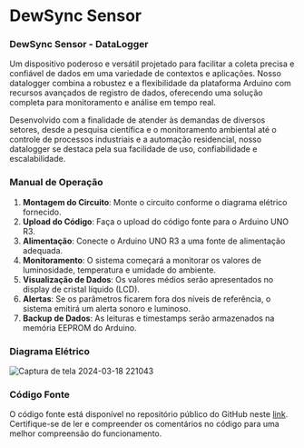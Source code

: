 # DewSync Sensor

### **DewSync Sensor - DataLogger**

Um dispositivo poderoso e versátil projetado para facilitar a coleta precisa e confiável de dados em uma variedade de contextos e aplicações. Nosso datalogger combina a robustez e a flexibilidade da plataforma Arduino com recursos avançados de registro de dados, oferecendo uma solução completa para monitoramento e análise em tempo real.

Desenvolvido com a finalidade de atender às demandas de diversos setores, desde a pesquisa científica e o monitoramento ambiental até o controle de processos industriais e a automação residencial, nosso datalogger se destaca pela sua facilidade de uso, confiabilidade e escalabilidade.

### Manual de Operação

1. **Montagem do Circuito**: Monte o circuito conforme o diagrama elétrico fornecido.
2. **Upload do Código**: Faça o upload do código fonte para o Arduino UNO R3.
3. **Alimentação**: Conecte o Arduino UNO R3 a uma fonte de alimentação adequada.
4. **Monitoramento**: O sistema começará a monitorar os valores de luminosidade, temperatura e umidade do ambiente.
5. **Visualização de Dados**: Os valores médios serão apresentados no display de cristal líquido (LCD).
6. **Alertas**: Se os parâmetros ficarem fora dos níveis de referência, o sistema emitirá um alerta sonoro e luminoso.
7. **Backup de Dados**: As leituras e timestamps serão armazenados na memória EEPROM do Arduino.

### **Diagrama Elétrico**

![Captura de tela 2024-03-18 221043](https://github.com/ConfuseKarma/DataLogger/assets/145780136/1cf86f0d-dddc-4afa-b60b-ad0ef2a1e1bb)

### Código Fonte

O código fonte está disponível no repositório público do GitHub neste [link](inserir_link_aqui). Certifique-se de ler e compreender os comentários no código para uma melhor compreensão do funcionamento.
